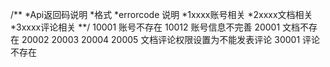 /**
*Api返回码说明
*格式
*errorcode 说明
*1xxxx账号相关
*2xxxx文档相关
*3xxxx评论相关
**/
10001 账号不存在
10012 账号信息不完善
20001 文档不存在
20002
20003
20004
20005 文档评论权限设置为不能发表评论
30001 评论不存在